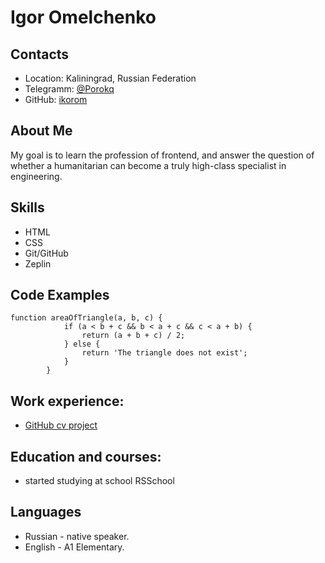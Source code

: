 # Igor Omelchenko #
## Contacts ##
* Location: Kaliningrad, Russian Federation
* Telegramm: [@Porokq](https://t.me/Porokq)
* GitHub: [ikorom](https://github.com/ikorom)
## About Me ##
My goal is to learn the profession of frontend, and answer the question of whether a humanitarian can become a truly high-class specialist in engineering.
## Skills
* HTML
* CSS
* Git/GitHub
* Zeplin
## Code Examples
```
function areaOfTriangle(a, b, c) {
            if (a < b + c && b < a + c && c < a + b) {
                return (a + b + c) / 2;
            } else {
                return 'The triangle does not exist';
            }
        }
```
## Work experience:
* [GitHub cv project](https://ikorom.github.io/rsschool-cv/cv)
## Education and courses:
* started studying at school RSSchool
## Languages
* Russian - native speaker.
* English - A1 Elementary.
